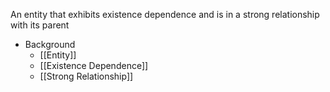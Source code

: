 An entity that exhibits existence dependence and is in a strong relationship with its parent

- Background
	- [[Entity]]
	- [[Existence Dependence]]
	- [[Strong Relationship]]